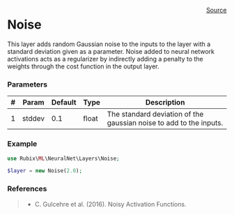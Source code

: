 <span style="float:right;"><a href="https://github.com/RubixML/RubixML/blob/master/src/NeuralNet/Layers/Noise.php">Source</a></span>

# Noise
This layer adds random Gaussian noise to the inputs to the layer with a standard deviation given as a parameter. Noise added to neural network activations acts as a regularizer by indirectly adding a penalty to the weights through the cost function in the output layer.

### Parameters
| # | Param | Default | Type | Description |
|---|---|---|---|---|
| 1 | stddev | 0.1 | float | The standard deviation of the gaussian noise to add to the inputs. |

### Example
```php
use Rubix\ML\NeuralNet\Layers\Noise;

$layer = new Noise(2.0);
```

### References
>- C. Gulcehre et al. (2016). Noisy Activation Functions.